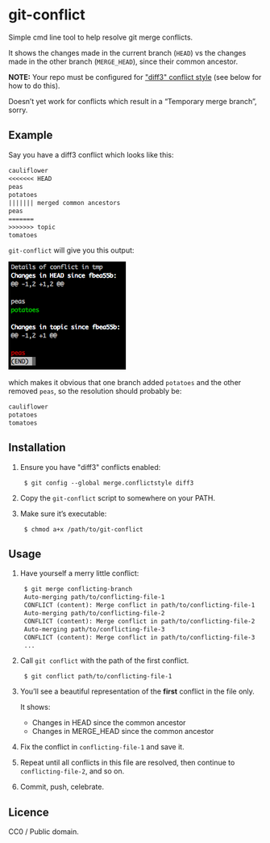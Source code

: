 # git-conflict

Simple cmd line tool to help resolve git merge conflicts.

It shows the changes made in the current branch (`HEAD`) vs the changes made in the other branch (`MERGE_HEAD`), since their common ancestor.

**NOTE:** Your repo must be configured for ["diff3" conflict style](http://psung.blogspot.co.uk/2011/02/reducing-merge-headaches-git-meets.html) (see below for how to do this).

Doesn’t yet work for conflicts which result in a “Temporary merge branch”, sorry.


## Example

Say you have a diff3 conflict which looks like this:

    cauliflower
    <<<<<<< HEAD
    peas
    potatoes
    ||||||| merged common ancestors
    peas
    =======
    >>>>>>> topic
    tomatoes

`git-conflict` will give you this output:

![](example.png)

which makes it obvious that one branch added `potatoes` and the other removed `peas`, so the resolution should probably be:

    cauliflower
    potatoes
    tomatoes


## Installation

1. Ensure you have "diff3" conflicts enabled:

        $ git config --global merge.conflictstyle diff3

2. Copy the `git-conflict` script to somewhere on your PATH.

3. Make sure it’s executable:

        $ chmod a+x /path/to/git-conflict


## Usage

1. Have yourself a merry little conflict:

        $ git merge conflicting-branch
        Auto-merging path/to/conflicting-file-1
        CONFLICT (content): Merge conflict in path/to/conflicting-file-1
        Auto-merging path/to/conflicting-file-2
        CONFLICT (content): Merge conflict in path/to/conflicting-file-2
        Auto-merging path/to/conflicting-file-3
        CONFLICT (content): Merge conflict in path/to/conflicting-file-3
        ...

2. Call `git conflict` with the path of the first conflict.

        $ git conflict path/to/conflicting-file-1

3. You’ll see a beautiful representation of the **first** conflict in the file only.

    It shows:

    * Changes in HEAD since the common ancestor
    * Changes in MERGE_HEAD since the common ancestor

4. Fix the conflict in `conflicting-file-1` and save it.

5. Repeat until all conflicts in this file are resolved, then continue to `conflicting-file-2`, and so on.

6. Commit, push, celebrate.


## Licence

CC0 / Public domain.
